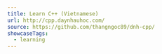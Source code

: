 ```yaml
---
title: Learn C++ (Vietnamese)
url: http://cpp.daynhauhoc.com/
source: https://github.com/thangngoc89/dnh-cpp/
showcaseTags:
  - learning
---
```

